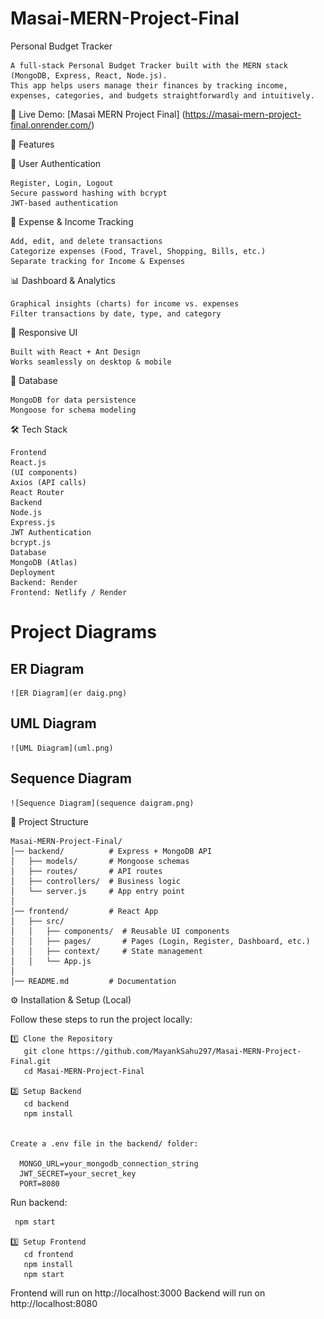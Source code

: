 # Masai-MERN-Project-Final  

Personal Budget Tracker

    A full-stack Personal Budget Tracker built with the MERN stack (MongoDB, Express, React, Node.js).
    This app helps users manage their finances by tracking income, expenses, categories, and budgets straightforwardly and intuitively.

🚀 Live Demo: [Masai MERN Project Final]   (https://masai-mern-project-final.onrender.com/)


📌 Features

🔐 User Authentication

    Register, Login, Logout
    Secure password hashing with bcrypt
    JWT-based authentication

💸 Expense & Income Tracking

    Add, edit, and delete transactions
    Categorize expenses (Food, Travel, Shopping, Bills, etc.)
    Separate tracking for Income & Expenses

📊 Dashboard & Analytics

    Graphical insights (charts) for income vs. expenses
    Filter transactions by date, type, and category

📱 Responsive UI

    Built with React + Ant Design
    Works seamlessly on desktop & mobile

💾 Database

    MongoDB for data persistence
    Mongoose for schema modeling

🛠️ Tech Stack

    Frontend
    React.js
    (UI components)
    Axios (API calls)
    React Router
    Backend
    Node.js
    Express.js
    JWT Authentication
    bcrypt.js
    Database
    MongoDB (Atlas)
    Deployment
    Backend: Render
    Frontend: Netlify / Render


# Project Diagrams

## ER Diagram
    ![ER Diagram](er daig.png)

## UML Diagram
    ![UML Diagram](uml.png)

## Sequence Diagram
    ![Sequence Diagram](sequence daigram.png)



📂 Project Structure

    Masai-MERN-Project-Final/
    │── backend/          # Express + MongoDB API
    │   ├── models/       # Mongoose schemas
    │   ├── routes/       # API routes
    │   ├── controllers/  # Business logic
    │   └── server.js     # App entry point
    │
    │── frontend/         # React App
    │   ├── src/
    │   │   ├── components/  # Reusable UI components
    │   │   ├── pages/       # Pages (Login, Register, Dashboard, etc.)
    │   │   ├── context/     # State management
    │   │   └── App.js
    │
    │── README.md         # Documentation





⚙️ Installation & Setup (Local)

Follow these steps to run the project locally:

    1️⃣ Clone the Repository
       git clone https://github.com/MayankSahu297/Masai-MERN-Project-Final.git
       cd Masai-MERN-Project-Final

    2️⃣ Setup Backend
       cd backend
       npm install


    Create a .env file in the backend/ folder:

      MONGO_URL=your_mongodb_connection_string
      JWT_SECRET=your_secret_key
      PORT=8080


Run backend:

     npm start

    3️⃣ Setup Frontend
       cd frontend
       npm install
       npm start


Frontend will run on http://localhost:3000
Backend will run on http://localhost:8080
